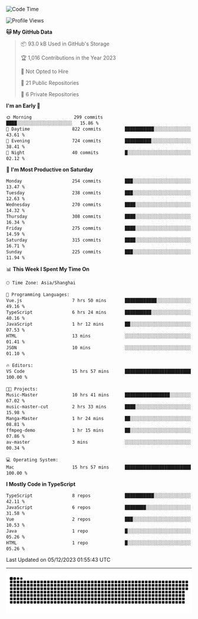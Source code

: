 <!--
<picture>
  <source
    srcset="https://github-readme-stats.vercel.app/api?username=kevinxft&show_icons=true&theme=dark"
    media="(prefers-color-scheme: dark)"
  />
  <source
    srcset="https://github-readme-stats.vercel.app/api?username=kevinxft&show_icons=true"
    media="(prefers-color-scheme: light), (prefers-color-scheme: no-preference)"
  />
  <img src="https://github-readme-stats.vercel.app/api?username=kevinxft&show_icons=true" />
</picture>
-->

<!--START_SECTION:waka-->
![Code Time](http://img.shields.io/badge/Code%20Time-1%2C356%20hrs%2046%20mins-blue)

![Profile Views](http://img.shields.io/badge/Profile%20Views-10-blue)

**🐱 My GitHub Data** 

> 📦 93.0 kB Used in GitHub's Storage 
 > 
> 🏆 1,016 Contributions in the Year 2023
 > 
> 🚫 Not Opted to Hire
 > 
> 📜 21 Public Repositories 
 > 
> 🔑 6 Private Repositories 
 > 
**I'm an Early 🐤** 

```text
🌞 Morning                299 commits         ████░░░░░░░░░░░░░░░░░░░░░   15.86 % 
🌆 Daytime                822 commits         ███████████░░░░░░░░░░░░░░   43.61 % 
🌃 Evening                724 commits         ██████████░░░░░░░░░░░░░░░   38.41 % 
🌙 Night                  40 commits          █░░░░░░░░░░░░░░░░░░░░░░░░   02.12 % 
```
📅 **I'm Most Productive on Saturday** 

```text
Monday                   254 commits         ███░░░░░░░░░░░░░░░░░░░░░░   13.47 % 
Tuesday                  238 commits         ███░░░░░░░░░░░░░░░░░░░░░░   12.63 % 
Wednesday                270 commits         ████░░░░░░░░░░░░░░░░░░░░░   14.32 % 
Thursday                 308 commits         ████░░░░░░░░░░░░░░░░░░░░░   16.34 % 
Friday                   275 commits         ████░░░░░░░░░░░░░░░░░░░░░   14.59 % 
Saturday                 315 commits         ████░░░░░░░░░░░░░░░░░░░░░   16.71 % 
Sunday                   225 commits         ███░░░░░░░░░░░░░░░░░░░░░░   11.94 % 
```


📊 **This Week I Spent My Time On** 

```text
🕑︎ Time Zone: Asia/Shanghai

💬 Programming Languages: 
Vue.js                   7 hrs 50 mins       ████████████░░░░░░░░░░░░░   49.16 % 
TypeScript               6 hrs 24 mins       ██████████░░░░░░░░░░░░░░░   40.16 % 
JavaScript               1 hr 12 mins        ██░░░░░░░░░░░░░░░░░░░░░░░   07.53 % 
HTML                     13 mins             ░░░░░░░░░░░░░░░░░░░░░░░░░   01.41 % 
JSON                     10 mins             ░░░░░░░░░░░░░░░░░░░░░░░░░   01.10 % 

🔥 Editors: 
VS Code                  15 hrs 57 mins      █████████████████████████   100.00 % 

🐱‍💻 Projects: 
Music-Master             10 hrs 41 mins      █████████████████░░░░░░░░   67.02 % 
music-master-cut         2 hrs 33 mins       ████░░░░░░░░░░░░░░░░░░░░░   15.98 % 
Manga-Master             1 hr 24 mins        ██░░░░░░░░░░░░░░░░░░░░░░░   08.81 % 
ffmpeg-demo              1 hr 15 mins        ██░░░░░░░░░░░░░░░░░░░░░░░   07.86 % 
av-master                3 mins              ░░░░░░░░░░░░░░░░░░░░░░░░░   00.34 % 

💻 Operating System: 
Mac                      15 hrs 57 mins      █████████████████████████   100.00 % 
```

**I Mostly Code in TypeScript** 

```text
TypeScript               8 repos             ███████████░░░░░░░░░░░░░░   42.11 % 
JavaScript               6 repos             ████████░░░░░░░░░░░░░░░░░   31.58 % 
Vue                      2 repos             ███░░░░░░░░░░░░░░░░░░░░░░   10.53 % 
Java                     1 repo              █░░░░░░░░░░░░░░░░░░░░░░░░   05.26 % 
HTML                     1 repo              █░░░░░░░░░░░░░░░░░░░░░░░░   05.26 % 
```




 Last Updated on 05/12/2023 01:55:43 UTC
<!--END_SECTION:waka-->

---

<picture>
  <source media="(prefers-color-scheme: dark)" srcset="https://raw.githubusercontent.com/kevinxft/kevinxft/output/github-contribution-grid-snake-dark.svg">
  <source media="(prefers-color-scheme: light)" srcset="https://raw.githubusercontent.com/kevinxft/kevinxft/output/github-contribution-grid-snake.svg">
  <img alt="github contribution grid snake animation" src="https://raw.githubusercontent.com/kevinxft/kevinxft/output/github-contribution-grid-snake.svg">
</picture>